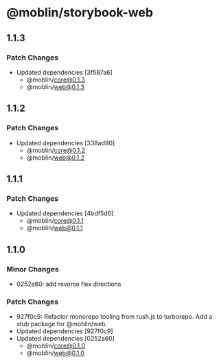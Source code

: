 # @moblin/storybook-web

## 1.1.3

### Patch Changes

- Updated dependencies [3f587a6]
  - @moblin/core@0.1.3
  - @moblin/web@0.1.3

## 1.1.2

### Patch Changes

- Updated dependencies [338ad90]
  - @moblin/core@0.1.2
  - @moblin/web@0.1.2

## 1.1.1

### Patch Changes

- Updated dependencies [4bdf5d6]
  - @moblin/core@0.1.1
  - @moblin/web@0.1.1

## 1.1.0

### Minor Changes

- 0252a60: add reverse flex directions

### Patch Changes

- 927f0c9: Refactor monorepo tooling from rush.js to turborepo. Add a stub package for @moblin/web.
- Updated dependencies [927f0c9]
- Updated dependencies [0252a60]
  - @moblin/core@0.1.0
  - @moblin/web@0.1.0
